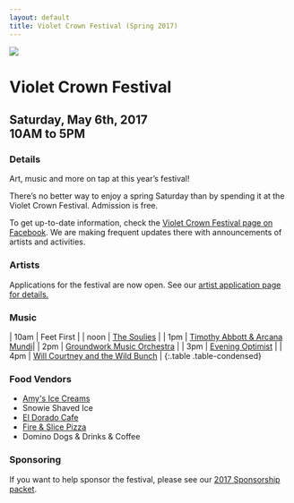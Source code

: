 ```yaml
---
layout: default
title: Violet Crown Festival (Spring 2017)
---
```

<div class="container">
	<div class="row">
		<div class="col-md-2"><img src="img/VCF_Logo_2014_sm.png" class="img-responsive"></div>
		<div class="col-md-6">
			<h1>Violet Crown Festival</h1>
			<h2>
				Saturday, May 6th, 2017 <br>
				10AM to 5PM
			</h2>
		</div>
	</div>
</div>

### Details

Art, music and more on tap at this year’s festival!

There’s no better way to enjoy a spring Saturday than by spending it at the
Violet Crown Festival. Admission is free.

To get up-to-date information, check the [Violet Crown Festival page on Facebook](https://www.facebook.com/VioletCrownFestival).
We are making frequent updates there with announcements of artists and activities.

### Artists

Applications for the festival are now open.  See our <a href="vcf_apply.html">artist application page for details.</a>

### Music

| 10am | Feet First |
| noon | [The Soulies](https://www.facebook.com/thesouliesband/) |
|  1pm | [Timothy Abbott & Arcana Mundi](https://www.facebook.com/Timothy-Abbott-Arcana-Mundi-247038178712386/)|
|  2pm | [Groundwork Music Orchestra](http://www.groundworkmusic.org/) |
|  3pm | [Evening Optimist](https://www.facebook.com/eveningoptimist/) |
|  4pm | [Will Courtney and the Wild Bunch](https://www.willcourtneymusic.com/) |
{:.table .table-condensed}

### Food Vendors

* [Amy's Ice Creams](http://www.amysicecreams.com/)
* Snowie Shaved Ice
* [El Dorado Cafe](http://www.eldoradocafeatx.com/)
* [Fire & Slice Pizza](http://www.fireandsliceaustin.com/)
* Domino Dogs & Drinks & Coffee

### Sponsoring

If you want to help sponsor the festival, please see our <a href="docs/VCF_SponsorPacket_2017_pig.pdf">2017 Sponsorship packet</a>.
